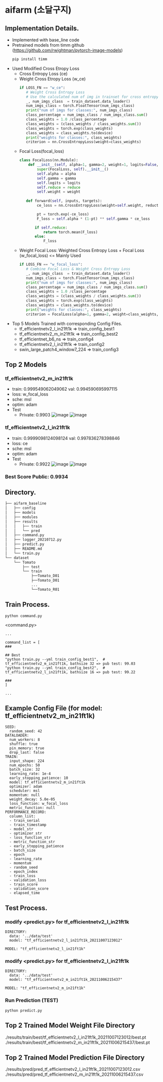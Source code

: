 # aifarm (소달구지)

## Implementation Details.
- Implemented with base_line code
- Pretrained models from timm github (https://github.com/rwightman/pytorch-image-models)
  ```bash
  pip install timm
  ```
- Used Modified Cross Etropy Loss
   - Cross Entropy Loss (ce)
   - Weight Cross Etropy Loss (w_ce)
     ```python
     if LOSS_FN == "w_ce":          
        # Weight Cross Entropy Loss
        # Use the calculated num of img in trainset for cross entropy weights.
        _, num_imgs_class  = train_dataset.data_loader()
        num_imgs_class = torch.FloatTensor(num_imgs_class)
        print("num of imgs for classes:", num_imgs_class)
        class_percentage = num_imgs_class / num_imgs_class.sum()
        class_weights = 1.0 /class_percentage
        class_weights = (class_weights / class_weights.sum())
        class_weights = torch.exp(class_weights)
        class_weights = class_weights.to(device)
        print("weights for classes:", class_weights)
        criterion = nn.CrossEntropyLoss(weight=class_weights)
     ```
   - Focal Loss(focal_loss) 
     ```python
     class FocalLoss(nn.Module):
         def __init__(self, alpha=1, gamma=2, weight=1, logits=False, reduce=True):
             super(FocalLoss, self).__init__()
             self.alpha = alpha
             self.gamma = gamma
             self.logits = logits
             self.reduce = reduce
             self.weight = weight
    
        def forward(self, inputs, targets):
             ce_loss = nn.CrossEntropyLoss(weight=self.weight, reduction="none")(inputs, targets)

             pt = torch.exp(-ce_loss)
             F_loss = self.alpha * (1-pt) ** self.gamma * ce_loss

            if self.reduce:
                return torch.mean(F_loss)
            else:
                F_loss
       ```
   - Weight Focal Loss: Weighted Cross Entropy Loss + Focal Loss (w_focal_loss)  <= Mainly Used
     ```python
     if LOSS_FN == "w_focal_loss":
        # Combine Focal Loss & Weight Cross Entropy Loss
        _, num_imgs_class  = train_dataset.data_loader()
        num_imgs_class = torch.FloatTensor(num_imgs_class)
        print("num of imgs for classes:", num_imgs_class)
        class_percentage = num_imgs_class / num_imgs_class.sum()
        class_weights = 1.0 /class_percentage
        class_weights = (class_weights / class_weights.sum())
        class_weights = torch.exp(class_weights)
        class_weights = class_weights.to(device)
        print("weights for classes:", class_weights)
        criterion = FocalLoss(alpha=1, gamma=2, weight=class_weights, reduce=True)
     ```
- Top 5 Models Trained with corresponding Config Files.
   - tf_efficientnetv2_l_in21ft1k => train_config_best1
   - tf_efficientnetv2_m_in21ft1k => train_config_best2
   - tf_efficientnet_b6_ns => train_config4
   - tf_efficientnetv2_l_in21ft1k => train_config2
   - swin_large_patch4_window7_224 => train_config3
 
## Top 2 Models      
### tf_efficientnetv2_m_in21ft1k 
   - train: 0.999549062049062  val: 0.994590695997115
   - loss: w_focal_loss
   - sche: msl
   - optim: adam
   - Test
      - Private: 0.9903 
   ![image](https://user-images.githubusercontent.com/55650445/136344916-c683b495-2b96-465a-98b6-80e945d61efa.png)
   ![image](https://user-images.githubusercontent.com/55650445/136344881-9567bd17-3691-4134-b5bd-f26f11cef75a.png)
      

### tf_efficientnetv2_l_in21ft1k
   - train: 0.9999098124098124 val: 0.997836278398846
   - loss: ce
   - sche: msl
   - optim: adam
   - Test
      - Private: 0.9922 
   ![image](https://user-images.githubusercontent.com/55650445/136345336-5aa283c0-0c81-4eba-a4a5-b08fd1b20c27.png)
   ![image](https://user-images.githubusercontent.com/55650445/136345371-9fee8179-a369-4eb3-ae8e-fc2cc2d190c4.png)


### Best Score Public: 0.9934

## Directory.
```bash
├── aifarm_baseline
│   ├── config
│   ├── models
│   ├── modules
│   ├── results
│   │   ├── train
│   │   └── pred
│   ├── command.py
│   ├── logger_20210712.py
│   ├── predict.py
│   ├── README.md
│   └── train.py
└── dataset
    └── Tomato
        ├── test
        └── train
            ├──Tomato_D01
            ├──Tomato_D01
            ...
            └──Tomato_R01
```

## Train Process.
```
python command.py
```
<command.py>
```
...

command_list = [
###

## Best
"python train.py --yml train_config_best1",  # tf_efficientnetv2_m_in21ft1k, bathsize 32 => pub test: 99.03
"python train.py --yml train_config_best2",  # tf_efficientnetv2_l_in21ft1k, bathsize 16 => pub test: 99.22

###
]

...
```
## Example Config File (for model: tf_efficientnetv2_m_in21ft1k)
```
SEED:
  random_seed: 42
DATALOADER:
  num_workers: 8
  shuffle: true
  pin_memory: true
  drop_last: false
TRAIN:
  input_shape: 224
  num_epochs: 50
  batch_size: 32
  learning_rate: 1e-4
  early_stopping_patience: 10
  model: tf_efficientnetv2_m_in21ft1k
  optimizer: adam
  scheduler: msl
  momentum: null
  weight_decay: 5.0e-05
  loss_function: w_focal_loss
  metric_function: null
PERFORMANCE_RECORD:
  column_list:
  - train_serial
  - train_timestamp
  - model_str
  - optimizer_str
  - loss_function_str
  - metric_function_str
  - early_stopping_patience
  - batch_size
  - epoch
  - learning_rate
  - momentum
  - random_seed
  - epoch_index
  - train_loss
  - validation_loss
  - train_score
  - validation_score
  - elapsed_time
```




## Test Process.
### modify <predict.py> for tf_efficientnetv2_l_in21ft1k 
```
DIRECTORY:
  data: '../data/test'
  model: "tf_efficientnetv2_l_in21ft1k_20211007123012" 

MODEL: "tf_efficientnetv2_l_in21ft1k"
```

### modify <predict.py> for tf_efficientnetv2_l_in21ft1k
```
DIRECTORY:
  data: '../data/test'
  model: "tf_efficientnetv2_m_in21ft1k_20211006215437" 

MODEL: "tf_efficientnetv2_m_in21ft1k"
```
### Run Prediction (TEST)
```
python predict.py
```

## Top 2 Trained Model Weight File Directory
./results/train/best/tf_efficientnetv2_l_in21ft1k_20211007123012/best.pt
./results/train/best/tf_efficientnetv2_m_in21ft1k_20211006215437/best.pt

## Top 2 Trained Model Prediction File Directory
./results/pred/pred_tf_efficientnetv2_l_in21ft1k_20211007123012.csv
./results/pred/pred_tf_efficientnetv2_m_in21ft1k_20211006215437.csv
